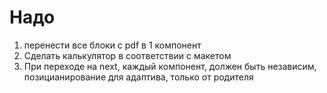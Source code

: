 # Надо
1. перенести все блоки с pdf в 1 компонент
3. Сделать калькулятор в соответствии с макетом
4. При переходе на next, каждый компонент, должен быть независим, позицианирование для адаптива, только от родителя
